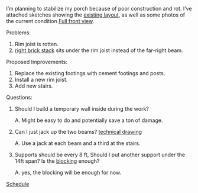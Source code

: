 I’m planning to stabilize my porch because of poor construction and rot. I’ve attached sketches showing the [existing layout](https://github.com/efhart4/Porch-Repair/blob/main/Technical%20Drawing.png), as well as some photos of the current condition [Full front view](https://github.com/efhart4/Porch-Repair/blob/main/Full%20front%20view.jpeg).

Problems:
1.	Rim joist is rotten.
2.	[right brick stack](https://github.com/efhart4/Porch-Repair/blob/main/right%20brick%20stack.jpeg) sits under the rim joist instead of the far-right beam. 

Proposed Improvements:
1.	Replace the existing footings with cement footings and posts.
2.	Install a new rim joist.
3.	Add new stairs.

Questions:
1.	Should I build a temporary wall inside during the work?

    A. Might be easy to do and potentially save a ton of damage.
  	 
2.	Can I just jack up the two beams? [technical drawing](https://github.com/efhart4/Porch-Repair/blob/main/Technical%20Drawing.png)

    A. Use a jack at each beam and a third at the stairs.
  	
3.	Supports should be every 8 ft, Should I put another support under the 14ft span? Is the [blocking](https://github.com/efhart4/Porch-Repair/blob/main/blocking%20and%20wood%20supports.jpeg) enough?

  	A. yes, the blocking will be enough for now.

[Schedule](https://docs.google.com/spreadsheets/d/1nt9YlPk3Gd67_hdNKVILt232VgYeejPN/edit?usp=sharing&ouid=103995675790766638004&rtpof=true&sd=true)
